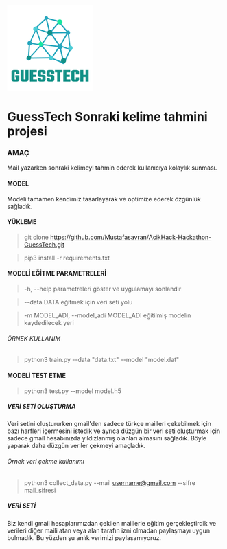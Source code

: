 ![GuessTech](logo.png)
# GuessTech Sonraki kelime tahmini projesi    

### AMAÇ
Mail yazarken sonraki kelimeyi tahmin ederek kullanıcıya kolaylık sunması.

#### MODEL
Modeli tamamen kendimiz tasarlayarak ve optimize ederek özgünlük sağladık.


#### YÜKLEME

> git clone https://github.com/Mustafasavran/AcikHack-Hackathon-GuessTech.git

> pip3 install -r requirements.txt

#### MODELİ EĞİTME PARAMETRELERİ
>-h, --help            parametreleri göster ve uygulamayı sonlandır

> --data DATA   eğitmek için veri seti yolu

 > -m MODEL_ADI, --model_adi MODEL_ADI   eğitilmiş modelin kaydedilecek yeri
 
###### ÖRNEK KULLANIM
>python3 train.py --data "data.txt" --model "model.dat"

#### MODELİ TEST ETME
> python3 test.py --model model.h5


##### VERİ SETİ OLUŞTURMA
Veri setini oluştururken gmail'den sadece türkçe mailleri çekebilmek için bazı harfleri içermesini istedik ve ayrıca düzgün bir veri seti oluşturmak için sadece gmail hesabınızda yıldızlanmış olanları almasını sağladık. Böyle yaparak daha düzgün veriler çekmeyi amaçladık.

###### Örnek veri çekme kullanımı
> python3 collect_data.py --mail username@gmail.com --sifre mail_sifresi

##### VERİ SETİ

Biz kendi gmail hesaplarımızdan çekilen maillerle eğitim gerçekleştirdik ve verileri diğer maili atan veya alan tarafın izni olmadan paylaşmayı uygun bulmadık. Bu yüzden şu anlık verimizi paylaşamıyoruz.
